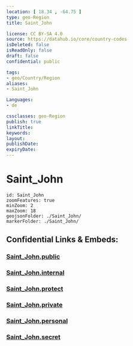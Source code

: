 ```yaml
---
location: [ 18.34 , -64.75 ] 
type: geo-Region
title: Saint_John

license: CC BY-SA 4.0
source: https://datahub.io/core/country-codes
isDeleted: false
isReadOnly: false
draft: false
confidential: public

tags:
- geo/Country/Region
aliases:
- Saint_John

Languages:
- de

cssclasses: geo-Region
publish: true
linkTitle: 
keywords: 
layout: 
publishDate: 
expiryDate: 
---
```


# Saint_John

```leaflet
id: Saint_John
zoomFeatures: true 
minZoom: 2 
maxZoom: 18
geojsonFolder: ./Saint_John/
markerFolder: ./Saint_John/
```


## Confidential Links & Embeds: 

### [Saint_John.public](/_public/\Earth\Continent\America~North\USA\USA~Islands\USA_Virgin-Islands\Districts~USA_Virgin-IslandsSaint_John.public.md) 

### [Saint_John.internal](/_internal/\Earth\Continent\America~North\USA\USA~Islands\USA_Virgin-Islands\Districts~USA_Virgin-IslandsSaint_John.internal.md) 

### [Saint_John.protect](/_protect/\Earth\Continent\America~North\USA\USA~Islands\USA_Virgin-Islands\Districts~USA_Virgin-IslandsSaint_John.protect.md) 

### [Saint_John.private](/_private/\Earth\Continent\America~North\USA\USA~Islands\USA_Virgin-Islands\Districts~USA_Virgin-IslandsSaint_John.private.md) 

### [Saint_John.personal](/_personal/\Earth\Continent\America~North\USA\USA~Islands\USA_Virgin-Islands\Districts~USA_Virgin-IslandsSaint_John.personal.md) 

### [Saint_John.secret](/_secret/\Earth\Continent\America~North\USA\USA~Islands\USA_Virgin-Islands\Districts~USA_Virgin-IslandsSaint_John.secret.md)

